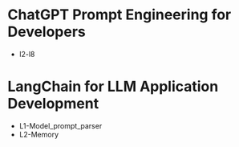 # ChatGPT Prompt Engineering for Developers
* l2-l8

# LangChain for LLM Application Development
* L1-Model_prompt_parser
* L2-Memory
